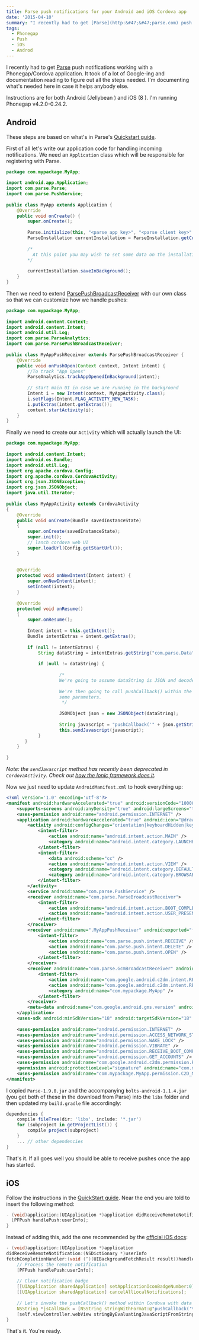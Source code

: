 ```yaml
---
title: Parse push notifications for your Android and iOS Cordova app
date: '2015-04-10'
summary: "I recently had to get [Parse](http:&#47;&#47;parse.com) push notifications working with a Phonegap&#47;Cordova application. It took of a lot of Google-ing and documentation reading to figure out all the steps needed. I'm documenting what's needed here in case it helps anybody else.\r\n\r\nInstructions are for both Android (Jellybean+) and iOS (8+). I'm running Phonegap v4.2.0-0.24.2.\r\n\r\n## Android\r\n\r\nThese steps are based on what's in Parse's [Quickstart guide](https:&#47;&#47;parse.com&#47;apps&#47;quickstart#parse_push&#47;android&#47;existing).\r\n\r\nFirst of all let's write our application code for handling incoming notifications. We need an `Application` class which will be responsible for registering with Parse.\r\n"
tags:
  - Phonegap
  - Push
  - iOS
  - Androd
---
```

I recently had to get [Parse](http://parse.com) push notifications working with a Phonegap/Cordova application. It took of a lot of Google-ing and documentation reading to figure out all the steps needed. I'm documenting what's needed here in case it helps anybody else.

Instructions are for both Android (Jellybean ) and iOS (8 ). I'm running Phonegap v4.2.0-0.24.2.

## Android

These steps are based on what's in Parse's [Quickstart guide](https://parse.com/apps/quickstart#parse_push/android/existing).

First of all let's write our application code for handling incoming notifications. We need an `Application` class which will be responsible for registering with Parse.  
<a id="more"></a><a id="more-1853"></a>

```java  
package com.mypackage.MyApp;
 
import android.app.Application;
import com.parse.Parse;
import com.parse.PushService;
 
public class MyApp extends Application {
    @Override
    public void onCreate() {
        super.onCreate();
 
        Parse.initialize(this, "<parse app key>", "<parse client key>" );
        ParseInstallation currentInstallation = ParseInstallation.getCurrentInstallation();
         
        /*
          At this point you may wish to set some data on the installation object in order for you to target this specific instance of the app with a push.
        */
 
        currentInstallation.saveInBackground();
    }
}
```

Then we need to extend [ParsePushBroadcastReceiver](https://parse.com/docs/android/api/com/parse/ParsePushBroadcastReceiver.html) with our own class so that we can customize how we handle pushes:

```java  
package com.mypackage.MyApp;
 
import android.content.Context;
import android.content.Intent;
import android.util.Log;
import com.parse.ParseAnalytics;
import com.parse.ParsePushBroadcastReceiver;
 
public class MyAppPushReceiver extends ParsePushBroadcastReceiver {
    @Override
    public void onPushOpen(Context context, Intent intent) {
        //To track "App Opens"
        ParseAnalytics.trackAppOpenedInBackground(intent);
 
        // start main UI in case we are running in the background
        Intent i = new Intent(context, MyAppActivity.class);
        i.setFlags(Intent.FLAG_ACTIVITY_NEW_TASK);
        i.putExtras(intent.getExtras());
        context.startActivity(i);
    }
}
```

Finally we need to create our `Activity` which will actually launch the UI:

```java  
package com.mypackage.MyApp;
 
import android.content.Intent;
import android.os.Bundle;
import android.util.Log;
import org.apache.cordova.Config;
import org.apache.cordova.CordovaActivity;
import org.json.JSONException;
import org.json.JSONObject;
import java.util.Iterator;
 
public class MyAppActivity extends CordovaActivity
{
    @Override
    public void onCreate(Bundle savedInstanceState)
    {
        super.onCreate(savedInstanceState);
        super.init();
        // lanch cordova web UI
        super.loadUrl(Config.getStartUrl());
    }
     
     
    @Override
    protected void onNewIntent(Intent intent) {
        super.onNewIntent(intent);
        setIntent(intent);
    }
 
    @Override
    protected void onResume()
    {
        super.onResume();
 
        Intent intent = this.getIntent();
        Bundle intentExtras = intent.getExtras();
 
        if (null != intentExtras) {
            String dataString = intentExtras.getString("com.parse.Data");
 
            if (null != dataString) {
 
                    /*
                    We're going to assume dataString is JSON and decode it as such.
                     
                    We're then going to call pushCallback() within the Cordova app and pass through
                    some parameters.
                     */
                     
                    JSONObject json = new JSONObject(dataString);
 
                    String javascript = "pushCallback('" + json.getString("item1") + "', '" + json.getString("item2")+ "')";
                    this.sendJavascript(javascript);
            } 
       }
    }
 
}
```

_Note: the `sendJavascript` method has recently been deprecated in `CordovaActivity`. Check out [how the Ionic framework does it](https://github.com/mysegfault/ionic-plugins-keyboard/blob/master/src/android/IonicKeyboard.java#L94)._

Now we just need to update `AndroidManifest.xml` to hook everything up:

```xml  
<?xml version='1.0' encoding='utf-8'?>
<manifest android:hardwareAccelerated="true" android:versionCode="10000" android:versionName="1.0.0" android:windowSoftInputMode="adjustPan" package="com.mypackage.MyApp" xmlns:android="http://schemas.android.com/apk/res/android">
    <supports-screens android:anyDensity="true" android:largeScreens="true" android:normalScreens="true" android:resizeable="true" android:smallScreens="true" android:xlargeScreens="true" />
    <uses-permission android:name="android.permission.INTERNET" />
    <application android:hardwareAccelerated="true" android:icon="@drawable/icon" android:label="@string/app_name" android:name=".MyApp">
        <activity android:configChanges="orientation|keyboardHidden|keyboard|screenSize|locale" android:label="@string/app_name" android:launchMode="singleTop" android:name="MyAppActivity" android:theme="@android:style/Theme.Black.NoTitleBar">
            <intent-filter>
                <action android:name="android.intent.action.MAIN" />
                <category android:name="android.intent.category.LAUNCHER" />
            </intent-filter>
            <intent-filter>
                <data android:scheme="cc" />
                <action android:name="android.intent.action.VIEW" />
                <category android:name="android.intent.category.DEFAULT" />
                <category android:name="android.intent.category.BROWSABLE" />
            </intent-filter>
        </activity>
        <service android:name="com.parse.PushService" />
        <receiver android:name="com.parse.ParseBroadcastReceiver">
            <intent-filter>
                <action android:name="android.intent.action.BOOT_COMPLETED" />
                <action android:name="android.intent.action.USER_PRESENT" />
            </intent-filter>
        </receiver>
        <receiver android:name=".MyAppPushReceiver" android:exported="false">
            <intent-filter>
                <action android:name="com.parse.push.intent.RECEIVE" />
                <action android:name="com.parse.push.intent.DELETE" />
                <action android:name="com.parse.push.intent.OPEN" />
            </intent-filter>
        </receiver>
        <receiver android:name="com.parse.GcmBroadcastReceiver" android:permission="com.google.android.c2dm.permission.SEND">
            <intent-filter>
                <action android:name="com.google.android.c2dm.intent.RECEIVE" />
                <action android:name="com.google.android.c2dm.intent.REGISTRATION" />
                <category android:name="com.mypackage.MyApp" />
            </intent-filter>
        </receiver>
        <meta-data android:name="com.google.android.gms.version" android:value="@integer/google_play_services_version" />
    </application>
    <uses-sdk android:minSdkVersion="18" android:targetSdkVersion="18" />
 
    <uses-permission android:name="android.permission.INTERNET" />
    <uses-permission android:name="android.permission.ACCESS_NETWORK_STATE" />
    <uses-permission android:name="android.permission.WAKE_LOCK" />
    <uses-permission android:name="android.permission.VIBRATE" />
    <uses-permission android:name="android.permission.RECEIVE_BOOT_COMPLETED" />
    <uses-permission android:name="android.permission.GET_ACCOUNTS" />
    <uses-permission android:name="com.google.android.c2dm.permission.RECEIVE" />    
    <permission android:protectionLevel="signature" android:name="com.mypackage.MyApp.permission.C2D_MESSAGE" />
    <uses-permission android:name="com.mypackage.MyApp.permission.C2D_MESSAGE" />
</manifest>
```

I copied `Parse-1.9.0.jar` and the accompanying `bolts-android-1.1.4.jar` (you get both of these in the download from Parse) into the `libs` folder and then updated my `build.gradle` file accordingly:

```groovy  
dependencies {
    compile fileTree(dir: 'libs', include: '*.jar')
    for (subproject in getProjectList()) {
        compile project(subproject)
    }
    ... // other dependencies
}
```

That's it. If all goes well you should be able to receive pushes once the app has started.

## iOS

Follow the instructions in the [QuickStart guide](https://parse.com/apps/quickstart#parse_push/ios/native/existing). Near the end you are told to insert the following method:

```cpp  
- (void)application:(UIApplication *)application didReceiveRemoteNotification:(NSDictionary *)userInfo {
  [PFPush handlePush:userInfo];
}
```

Instead of adding this, add the one recommended by the [official iOS docs](https://developer.apple.com/library/ios/documentation/UIKit/Reference/UIApplicationDelegate_Protocol/#//apple_ref/occ/intfm/UIApplicationDelegate/application:didReceiveRemoteNotification:):

```cpp  
- (void)application:(UIApplication *)application
didReceiveRemoteNotification:(NSDictionary *)userInfo
fetchCompletionHandler:(void (^)(UIBackgroundFetchResult result))handler {
    // Process the remote notification
    [PFPush handlePush:userInfo];
     
    // Clear notification badge
    [[UIApplication sharedApplication] setApplicationIconBadgeNumber:0];
    [[UIApplication sharedApplication] cancelAllLocalNotifications];
     
    // Let's invoke the pushCallback() method within Cordova with data from the userInfo boject
    NSString *jsCallBack = [NSString stringWithFormat:@"pushCallback('%@', '%@');", userInfo[@"item1"], userInfo[@"item2"]];
    [self.viewController.webView stringByEvaluatingJavaScriptFromString:jsCallBack];
}
```

That's it. You're ready.
